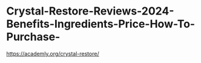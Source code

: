 # Crystal-Restore-Reviews-2024-Benefits-Ingredients-Price-How-To-Purchase-
https://academly.org/crystal-restore/
